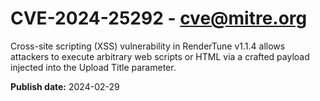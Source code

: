 # CVE-2024-25292 - cve@mitre.org

Cross-site scripting (XSS) vulnerability in RenderTune v1.1.4 allows attackers to execute arbitrary web scripts or HTML via a crafted payload injected into the Upload Title parameter.

**Publish date:** 2024-02-29

